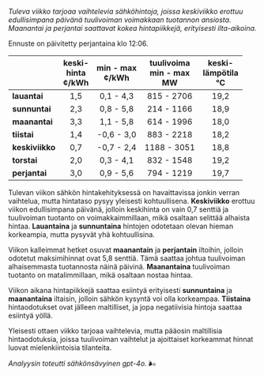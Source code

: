 *Tuleva viikko tarjoaa vaihtelevia sähköhintoja, joissa keskiviikko erottuu edullisimpana päivänä tuulivoiman voimakkaan tuotannon ansiosta. Maanantai ja perjantai saattavat kokea hintapiikkejä, erityisesti ilta-aikoina.*

Ennuste on päivitetty perjantaina klo 12:06.

|             | keski-<br>hinta<br>¢/kWh | min - max<br>¢/kWh | tuulivoima<br>min - max<br>MW | keski-<br>lämpötila<br>°C |
|:-------------|:----------------:|:----------------:|:-------------:|:-------------:|
| **lauantai**  |      1,5      |       0,1 - 4,3       |   815 - 2706   |      19,2      |
| **sunnuntai**  |      2,3      |       0,8 - 5,8       |   214 - 1166   |      18,9      |
| **maanantai**  |      3,3      |       1,1 - 5,8       |   614 - 1996   |      18,0      |
| **tiistai**    |      1,4      |      -0,6 - 3,0       |   883 - 2218   |      18,2      |
| **keskiviikko**|      0,7      |      -0,7 - 2,4       |  1188 - 3051   |      18,8      |
| **torstai**    |      2,0      |       0,3 - 4,1       |   832 - 1548   |      19,2      |
| **perjantai**  |      3,0      |       0,9 - 5,6       |   794 - 1219   |      19,7      |

Tulevan viikon sähkön hintakehityksessä on havaittavissa jonkin verran vaihtelua, mutta hintataso pysyy yleisesti kohtuullisena. **Keskiviikko** erottuu viikon edullisimpana päivänä, jolloin keskihinta on vain 0,7 senttiä ja tuulivoiman tuotanto on voimakkaimmillaan, mikä osaltaan selittää alhaista hintaa. **Lauantaina** ja **sunnuntaina** hintojen odotetaan olevan hieman korkeampia, mutta pysyvät yhä kohtuullisina.

Viikon kalleimmat hetket osuvat **maanantain** ja **perjantain** iltoihin, jolloin odotetut maksimihinnat ovat 5,8 senttiä. Tämä saattaa johtua tuulivoiman alhaisemmasta tuotannosta näinä päivinä. **Maanantaina** tuulivoiman tuotanto on matalimmillaan, mikä osaltaan nostaa hintaa.

Viikon aikana hintapiikkejä saattaa esiintyä erityisesti **sunnuntaina** ja **maanantaina** iltaisin, jolloin sähkön kysyntä voi olla korkeampaa. **Tiistaina** hintaodotukset ovat jälleen maltilliset, ja jopa negatiivisia hintoja saattaa esiintyä yöllä.

Yleisesti ottaen viikko tarjoaa vaihtelevia, mutta pääosin maltillisia hintaodotuksia, joissa tuulivoiman vaihtelut ja ajoittaiset korkeammat hinnat luovat mielenkiintoisia tilanteita.

*Analyysin toteutti sähkönsävyinen gpt-4o.* 🌬️
